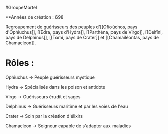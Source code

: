 #GroupeMortel

**Années de création : 698

Regroupement de guérisseurs des peuples d'[[Ofioúchos, pays d'Ophiuchus]], [[Edra, pays d'Hydra]], [[Parthéna, pays de Virgo]], [[Delfíni, pays de Delphinus]], [[Tomí, pays de Crater]] et [[Chamailéontas, pays de Chamaeleon]].

# Rôles :

Ophiuchus -> Peuple guérisseurs mystique 

Hydra -> Spécialisés dans les poison et antidote

Virgo -> Guérisseurs érudit et sages

Delphinus -> Guérisseurs maritime et par les voies de l'eau

Crater -> Soin par la création d'élixirs

Chamaeleon -> Soigneur capable de s'adapter aux maladies